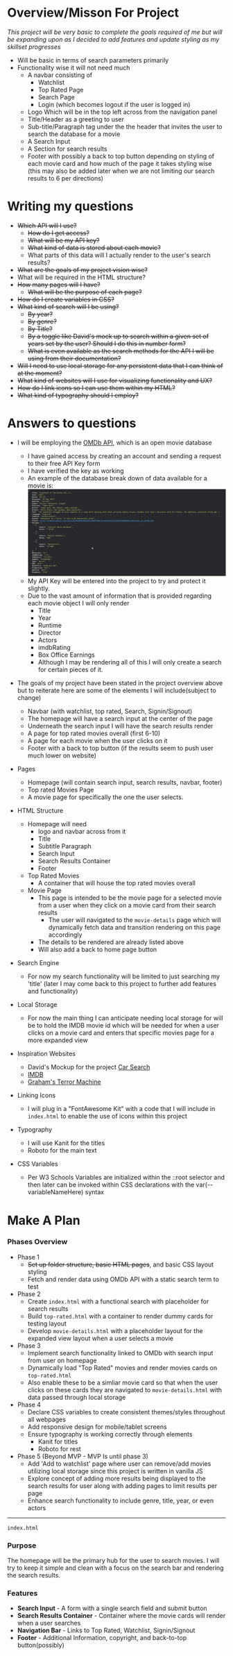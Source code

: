 # Overview/Misson For Project

_This project will be very basic to complete the goals required of me but will be expanding upon as I decided to add features and update styling as my skillset progresses_

- Will be basic in terms of search parameters primarily
- Functionality wise it will not need much
  - A navbar consisting of
    - Watchlist
    - Top Rated Page
    - Search Page
    - Login (which becomes logout if the user is logged in)
  - Logo Which will be in the top left across from the navigation panel
  - Title/Header as a greeting to user
  - Sub-title/Paragraph tag under the the header that invites the user to search the database for a movie
  - A Search Input
  - A Section for search results
  - Footer with possibly a back to top button depending on styling of each movie card and how much of the page it takes styling wise (this may also be added later when we are not limiting our search results to 6 per directions)

# Writing my questions

- ~~Which API will I use?~~
  - ~~How do I get access?~~
  - ~~What will be my API key?~~
  - ~~What kind of data is stored about each movie?~~
  - What parts of this data will I actually render to the user's search results?
- ~~What are the goals of my project vision wise?~~
- What will be required in the HTML structure?
- ~~How many pages will I have?~~
  - ~~What will be the purpose of each page?~~
- ~~How do I create variables in CSS?~~
- ~~What kind of search will I be using?~~
  - ~~By year?~~
  - ~~By genre?~~
  - ~~By Title?~~
  - ~~By a toggle like David's mock up to search within a given set of years set by the user? Should I do this in number form?~~
  - ~~What is even available as the search methods for the API I will be using from their documentation?~~
- ~~Will I need to use local storage for any persistent data that I can think of at the moment?~~
- ~~What kind of websites will I use for visualizing functionality and UX?~~
- ~~How do I link icons so I can use them within my HTML?~~
- ~~What kind of typography should I employ?~~

# Answers to questions

- I will be employing the [OMDb API](https://www.omdbapi.com/), which is an open movie database

  - I have gained access by creating an account and sending a request to their free API Key form
  - I have verified the key as working
  - An example of the database break down of data available for a movie is:
    ![alt text](image.png)
  - My API Key will be entered into the project to try and protect it slightly.
  - Due to the vast amount of information that is provided regarding each movie object I will only render
    - Title
    - Year
    - Runtime
    - Director
    - Actors
    - imdbRating
    - Box Office Earnings
    - Although I may be rendering all of this I will only create a search for certain pieces of it.

- The goals of my project have been stated in the project overview above but to reiterate here are some of the elements I will include(subject to change)
  - Navbar (with watchlist, top rated, Search, Signin/Signout)
  - The homepage will have a search input at the center of the page
  - Underneath the search input I will have the search results render
  - A page for top rated movies overall (first 6-10)
  - A page for each movie when the user clicks on it
  - Footer with a back to top button (if the results seem to push user much lower on website)
- Pages
  - Homepage (will contain search input, search results, navbar, footer)
  - Top rated Movies Page
  - A movie page for specifically the one the user selects.
- HTML Structure
  - Homepage will need
    - logo and navbar across from it
    - Title
    - Subtitle Paragraph
    - Search Input
    - Search Results Container
    - Footer
  - Top Rated Movies
    - A container that will house the top rated movies overall
  - Movie Page
    - This page is intended to be the movie page for a selected movie from a user when they click on a movie card from their search results
      - The user will navigated to the `movie-details` page which will dynamically fetch data and transition rendering on this page accordingly
    - The details to be rendered are already listed above
    - Will also add a back to home page button
- Search Engine
  - For now my search functionality will be limited to just searching my 'title' (later I may come back to this project to further add features and functionality)
- Local Storage
  - For now the main thing I can anticipate needing local storage for will be to hold the IMDB movie id which will be needed for when a user clicks on a movie card and enters that specific movies page for a more expanded view
- Inspiration Websites
  - David's Mockup for the project [Car Search](https://dev.d24jig8s1lr7n9.amplifyapp.com/)
  - [IMDB](https://www.imdb.com/)
  - [Graham's Terror Machine](https://capstone-terror-time-machine-client.vercel.app/)
- Linking Icons
  - I will plug in a "FontAwesome Kit" with a code that I will include in `index.html` to enable the use of icons within this project
- Typography
  - I will use Kanit for the titles
  - Roboto for the main text
- CSS Variables
  - Per W3 Schools Variables are initialized within the ::root selector and then later can be invoked within CSS declarations with the var(--variableNameHere) syntax

# Make A Plan

### Phases Overview

- Phase 1
  - ~~Set up folder structure, basic HTML pages~~, and basic CSS layout styling
  - Fetch and render data using OMDb API with a static search term to test
- Phase 2
  - Create `index.html` with a functional search with placeholder for search results
  - Build `top-rated.html` with a container to render dummy cards for testing layout
  - Develop `movie-details.html` with a placeholder layout for the expanded view layout when a user selects a movie
- Phase 3
  - Implement search functionality linked to OMDb with search input from user on homepage
  - Dynamically load "Top Rated" movies and render movies cards on `top-rated.html`
  - Also enable these to be a simliar movie card so that when the user clicks on these cards they are navigated to `movie-details.html` with data passed through local storage
- Phase 4
  - Declare CSS variables to create consistent themes/styles throughout all webpages
  - Add responsive design for mobile/tablet screens
  - Ensure typography is working correctly through elements
    - Kanit for titles
    - Roboto for rest
- Phase 5 (Beyond MVP - MVP Is until phase 3)
  - Add 'Add to watchlist' page where user can remove/add movies utilizing local storage since this project is written in vanilla JS
  - Explore concept of adding more results being displayed to the search results for user along with adding pages to limit results per page
  - Enhance search functionality to include genre, title, year, or even actors

---

```
index.html
```

### Purpose

The homepage will be the primary hub for the user to search movies. I will try to keep it simple and clean with a focus on the search bar and rendering the search results.

### Features

- **Search Input** - A form with a single search field and submit button
- **Search Results Container** - Container where the movie cards will render when a user searches
- **Navigation Bar** - Links to Top Rated, Watchlist, Signin/Signout
- **Footer** - Additional Information, copyright, and back-to-top button(possibly)
